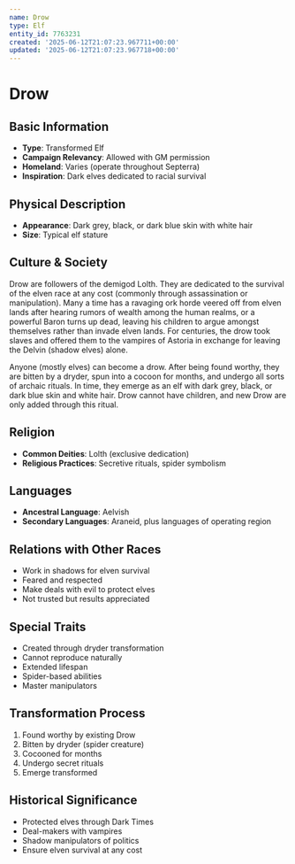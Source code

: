 ```yaml
---
name: Drow
type: Elf
entity_id: 7763231
created: '2025-06-12T21:07:23.967711+00:00'
updated: '2025-06-12T21:07:23.967718+00:00'
---
```


# Drow

## Basic Information
- **Type**: Transformed Elf
- **Campaign Relevancy**: Allowed with GM permission
- **Homeland**: Varies (operate throughout Septerra)
- **Inspiration**: Dark elves dedicated to racial survival

## Physical Description
- **Appearance**: Dark grey, black, or dark blue skin with white hair
- **Size**: Typical elf stature

## Culture & Society
Drow are followers of the demigod Lolth. They are dedicated to the survival of the elven race at any cost (commonly through assassination or manipulation). Many a time has a ravaging ork horde veered off from elven lands after hearing rumors of wealth among the human realms, or a powerful Baron turns up dead, leaving his children to argue amongst themselves rather than invade elven lands. For centuries, the drow took slaves and offered them to the vampires of Astoria in exchange for leaving the Delvin (shadow elves) alone.

Anyone (mostly elves) can become a drow. After being found worthy, they are bitten by a dryder, spun into a cocoon for months, and undergo all sorts of archaic rituals. In time, they emerge as an elf with dark grey, black, or dark blue skin and white hair. Drow cannot have children, and new Drow are only added through this ritual.

## Religion
- **Common Deities**: Lolth (exclusive dedication)
- **Religious Practices**: Secretive rituals, spider symbolism

## Languages
- **Ancestral Language**: Aelvish  
- **Secondary Languages**: Araneid, plus languages of operating region

## Relations with Other Races
- Work in shadows for elven survival
- Feared and respected
- Make deals with evil to protect elves
- Not trusted but results appreciated

## Special Traits
- Created through dryder transformation
- Cannot reproduce naturally
- Extended lifespan
- Spider-based abilities
- Master manipulators

## Transformation Process
1. Found worthy by existing Drow
2. Bitten by dryder (spider creature)
3. Cocooned for months
4. Undergo secret rituals
5. Emerge transformed

## Historical Significance
- Protected elves through Dark Times
- Deal-makers with vampires
- Shadow manipulators of politics
- Ensure elven survival at any cost